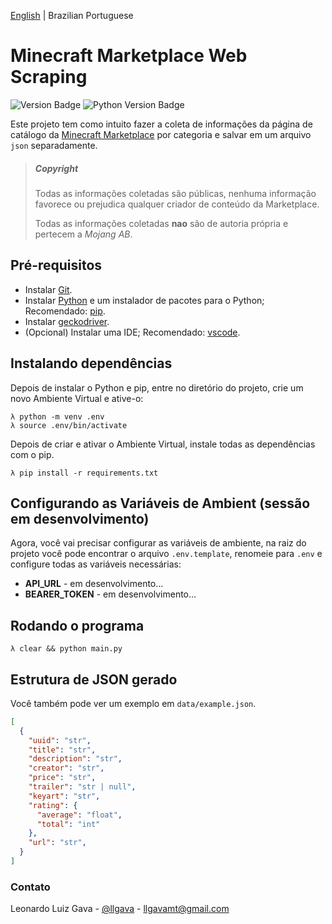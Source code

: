 [English](../README.md) | Brazilian Portuguese

# Minecraft Marketplace Web Scraping
![Version Badge](https://img.shields.io/badge/Version-beta--1.0.2-orange?style=flat-square)
![Python Version Badge](https://img.shields.io/badge/3.8.6-blue?style=flat-square&logo=python&logoColor=white)

Este projeto tem como intuito fazer a coleta de informações da página de catálogo da [Minecraft Marketplace](https://www.minecraft.net/en-us/catalog) por categoria e salvar em um arquivo `json` separadamente.

> ##### Copyright
>
> Todas as informações coletadas são públicas, nenhuma informação favorece ou prejudica qualquer criador de conteúdo da Marketplace.
>
> Todas as informações coletadas **nao** são de autoria própria e pertecem a *Mojang AB*.

## Pré-requisitos

  * Instalar [Git](https://git-scm.com).
  * Instalar [Python](https://www.python.org/downloads/) e um instalador de pacotes para o Python; Recomendado: [pip](https://pypi.org/project/pip/).
  * Instalar [geckodriver](https://github.com/mozilla/geckodriver/releases).
  * (Opcional) Instalar uma IDE; Recomendado: [vscode](https://code.visualstudio.com).

## Instalando dependências

Depois de instalar o Python e pip, entre no diretório do projeto, crie um novo Ambiente Virtual e ative-o:

```shell
λ python -m venv .env
λ source .env/bin/activate
```

Depois de criar e ativar o Ambiente Virtual, instale todas as dependências com o pip.

```shell
λ pip install -r requirements.txt
```

## Configurando as Variáveis de Ambient (sessão em desenvolvimento)

Agora, você vai precisar configurar as variáveis de ambiente, na raiz do projeto você pode encontrar o arquivo `.env.template`, renomeie para `.env` e configure todas as variáveis necessárias:

* **API_URL** - em desenvolvimento...
* **BEARER_TOKEN** - em desenvolvimento...

## Rodando o programa

```shell
λ clear && python main.py
```

## Estrutura de JSON gerado
Você também pode ver um exemplo em `data/example.json`.

```json
[
  {
    "uuid": "str",
    "title": "str",
    "description": "str",
    "creator": "str",
    "price": "str",
    "trailer": "str | null",
    "keyart": "str",
    "rating": {
      "average": "float",
      "total": "int"
    },
    "url": "str",
  }
]
```

### Contato

Leonardo Luiz Gava - [@llgava](https://twitter.com/llgava "Leonardo Luiz Gava • Twitter") - <llgavamt@gmail.com>
